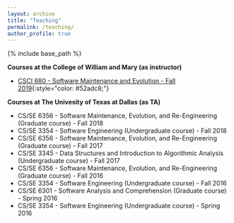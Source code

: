 ```yaml
---
layout: archive
title: "Teaching"
permalink: /teaching/
author_profile: true
---
```


{% include base_path %}

**Courses at the College of William and Mary (as instructor)**

* [CSCI 680 - Software Maintenance and Evolution - Fall 2019](csci680-f19){:style="color: #52adc8;"}

**Courses at The Univesity of Texas at Dallas (as TA)**

* CS/SE 6356 - Software Maintenance, Evolution, and Re-Engineering (Graduate course) - Fall 2018
* CS/SE 3354 - Software Engineering (Undergraduate course) - Fall 2018
* CS/SE 6356 - Software Maintenance, Evolution, and Re-Engineering (Graduate course) - Fall 2017
* CS/SE 3345 - Data Structures and Introduction to Algorithmic Analysis (Undergraduate course) - Fall 2017
* CS/SE 6356 - Software Maintenance, Evolution, and Re-Engineering (Graduate course) - Fall 2016
* CS/SE 3354 - Software Engineering (Undergraduate course) - Fall 2016
* CS/SE 6301 - Software Analysis and Comprehension (Graduate course) - Spring 2016
* CS/SE 3354 - Software Engineering (Undergraduate course) - Spring 2016
